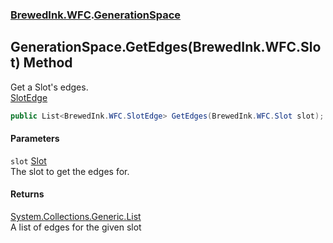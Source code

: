 ### [BrewedInk.WFC](./BrewedInk-WFC.md 'BrewedInk.WFC').[GenerationSpace](./BrewedInk-WFC-GenerationSpace.md 'BrewedInk.WFC.GenerationSpace')
## GenerationSpace.GetEdges(BrewedInk.WFC.Slot) Method
Get a Slot's edges.  
[SlotEdge](./BrewedInk-WFC-SlotEdge.md 'BrewedInk.WFC.SlotEdge')  
```csharp
public List<BrewedInk.WFC.SlotEdge> GetEdges(BrewedInk.WFC.Slot slot);
```
#### Parameters
<a name='BrewedInk-WFC-GenerationSpace-GetEdges(BrewedInk-WFC-Slot)-slot'></a>
`slot` [Slot](./BrewedInk-WFC-Slot.md 'BrewedInk.WFC.Slot')  
The slot to get the edges for.  
  
#### Returns
[System.Collections.Generic.List](https://docs.microsoft.com/en-us/dotnet/api/System.Collections.Generic.List 'System.Collections.Generic.List')  
A list of edges for the given slot  
